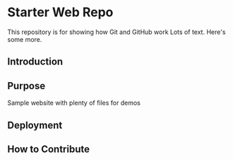 # Starter Web Repo

This repository is for showing how Git and GitHub work
Lots of text.  Here's some more.

## Introduction

## Purpose

Sample website with plenty of files for demos

## Deployment

## How to Contribute